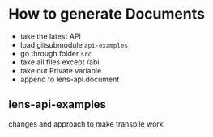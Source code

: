 # How to generate Documents

- take the latest API
- load gitsubmodule `api-examples`
- go through folder `src`
- take all files except /abi
- take out Private variable
- append to lens-api.document


## lens-api-examples
changes and approach to make transpile work
